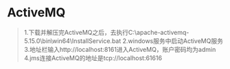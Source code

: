 # ActiveMQ
>1.下载并解压完ActiveMQ之后，去执行C:\apache-activemq-5.15.0\bin\win64\InstallService.bat
>2.windows服务中启动ActiveMQ服务
>3.地址栏输入http://localhost:8161进入ActiveMQ，账户密码均为admin
>4.jms连接ActiveMQ的地址是tcp://localhost:61616
